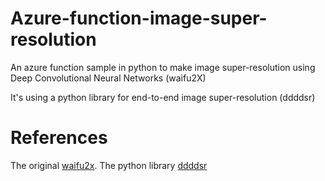 # Azure-function-image-super-resolution
An azure function sample in python to make image super-resolution using Deep Convolutional Neural Networks (waifu2X)

It's using a python library for end-to-end image super-resolution (ddddsr)


# References

The original [waifu2x](https://github.com/nagadomi/waifu2x).
The  python library  [ddddsr](https://github.com/ashawkey/ddddsr) 
